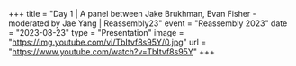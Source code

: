 +++
title = "Day 1 | A panel between Jake Brukhman, Evan Fisher - moderated by Jae Yang | Reassembly23"
event = "Reassembly 2023"
date = "2023-08-23"
type = "Presentation"
image = "https://img.youtube.com/vi/TbItvf8s95Y/0.jpg"
url = "https://www.youtube.com/watch?v=TbItvf8s95Y"
+++